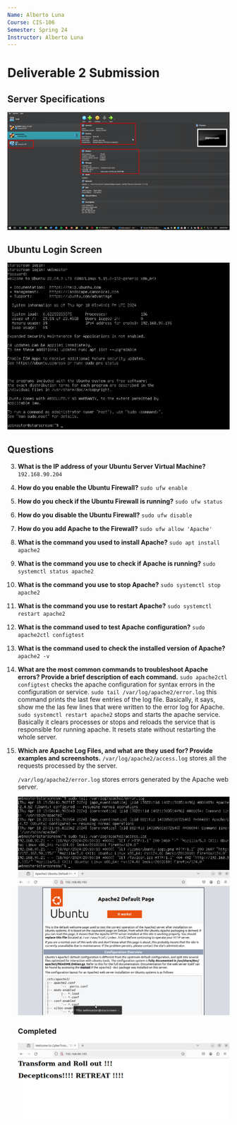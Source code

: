 ```yaml
---
Name: Alberto Luna
Course: CIS-106
Semester: Spring 24
Instructor: Alberto Luna
---
```

# Deliverable 2 Submission

## Server Specifications
![Server Specs](q1.png)

## Ubuntu Login Screen
![login](login.png)

## Questions
3. **What is the IP address of your Ubuntu Server Virtual Machine?**
   `192.168.90.204`
4. **How do you enable the Ubuntu Firewall?**
   `sudo ufw enable`
5. **How do you check if the Ubuntu Firewall is running?**
   `sudo ufw status`
6. **How do you disable the Ubuntu Firewall?**
   `sudo ufw disable`
7. **How do you add Apache to the Firewall?** 
   `sudo ufw allow 'Apache'`
8. **What is the command you used to install Apache?**
   `sudo apt install apache2`
9.  **What is the command you use to check if Apache is running?**
    `sudo systemctl status apache2`
10. **What is the command you use to stop Apache?**
    `sudo systemctl stop apache2`
11. **What is the command you use to restart Apache?**
    `sudo systemctl restart apache2`
12. **What is the command used to test Apache configuration?**
    `sudo apache2ctl configtest`
13. **What is the command used to check the installed version of Apache?**
    `apache2 -v`
14. **What are the most common commands to troubleshoot Apache errors? Provide a brief description of each command.**
    `sudo apache2ctl configtest` checks the apache configuration for syntax errors in the configuration or service.
    `sudo tail /var/log/apache2/error.log` this command prints the last few entries of the log file. Basically, it says, show me the las few lines that were written to the error log for Apache.
    `sudo systemctl restart apache2` stops and starts the apache service. Basically it clears processes or stops and reloads the service that is responsible for running apache. It resets state without restarting the whole server.

15. **Which are Apache Log Files, and what are they used for? Provide examples and screenshots.**
    `/var/log/apache2/access.log` stores all the requests processed by the server. 
    
    `/var/log/apache2/error.log`  stores errors generated by the Apache web server.

    ![Apache1](apache1.png)
    ![Apache2](apache2.png)

    ### Completed
    ![Apache3](apache3.png)
